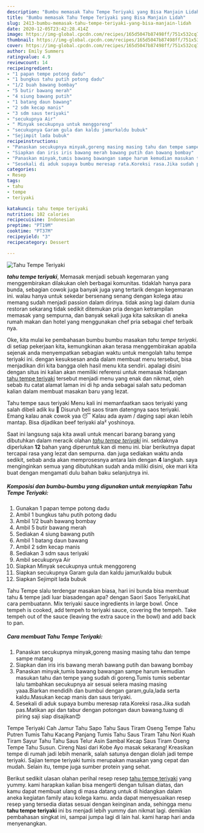 ```yaml
---
description: "Bumbu memasak Tahu Tempe Teriyaki yang Bisa Manjain Lidah"
title: "Bumbu memasak Tahu Tempe Teriyaki yang Bisa Manjain Lidah"
slug: 2413-bumbu-memasak-tahu-tempe-teriyaki-yang-bisa-manjain-lidah
date: 2020-12-05T23:42:28.414Z
image: https://img-global.cpcdn.com/recipes/165d5047b87498ff/751x532cq70/tahu-tempe-teriyaki-foto-resep-utama.jpg
thumbnail: https://img-global.cpcdn.com/recipes/165d5047b87498ff/751x532cq70/tahu-tempe-teriyaki-foto-resep-utama.jpg
cover: https://img-global.cpcdn.com/recipes/165d5047b87498ff/751x532cq70/tahu-tempe-teriyaki-foto-resep-utama.jpg
author: Emily Summers
ratingvalue: 4.9
reviewcount: 14
recipeingredient:
- "1 papan tempe potong dadu"
- "1 bungkus tahu putih potong dadu"
- "1/2 buah bawang bombay"
- "5 butir bawang merah"
- "4 siung bawang putih"
- "1 batang daun bawang"
- "2 sdm kecap manis"
- "3 sdm saus teriyaki"
- "secukupnya Air"
- " Minyak secukupnya untuk menggoreng"
- "secukupnya Garam gula dan kaldu jamurkaldu bubuk"
- "Sejimpit lada bubuk"
recipeinstructions:
- "Panaskan secukupnya minyak,goreng masing masing tahu dan tempe sampe matang"
- "Siapkan dan iris iris bawang merah bawang putih dan bawang bombay"
- "Panaskan minyak,tumis bawang bawangan sampe harum kemudian masukan tahu dan tempe yang sudah di goreng.Tumis tumis sebentar lalu tambahkan secukupnya air sesuai selera masing masing yaaa.Biarkan mendidih dan bumbui dengan garam,gula,lada serta kaldu.Masukan kecap manis dan saus teriyaki."
- "Sesekali di aduk supaya bumbu meresap rata.Koreksi rasa.Jika sudah pas.Matikan api dan tabur dengan potongan daun bawang.tuang di piring saji siap disajikan😍"
categories:
- Resep
tags:
- tahu
- tempe
- teriyaki

katakunci: tahu tempe teriyaki 
nutrition: 102 calories
recipecuisine: Indonesian
preptime: "PT19M"
cooktime: "PT37M"
recipeyield: "3"
recipecategory: Dessert

---
```



![Tahu Tempe Teriyaki](https://img-global.cpcdn.com/recipes/165d5047b87498ff/751x532cq70/tahu-tempe-teriyaki-foto-resep-utama.jpg)

<b><i>tahu tempe teriyaki</i></b>, Memasak menjadi sebuah kegemaran yang menggembirakan dilakukan oleh berbagai komunitas. tidaklah hanya para bunda, sebagian cowok juga banyak juga yang tertarik dengan kegemaran ini. walau hanya untuk sekedar bersenang senang dengan kolega atau memang sudah menjadi passion dalam dirinya. tidak asing lagi dalam dunia restoran sekarang tidak sedikit ditemukan pria dengan ketrampilan memasak yang sempurna, dan banyak sekali juga kita saksikan di aneka rumah makan dan hotel yang menggunakan chef pria sebagai chef terbaik nya.

Oke, kita mulai ke pembahasan bumbu bumbu masakan <i>tahu tempe teriyaki</i>. di setiap pekerjaan kita, kemungkinan akan terasa menggembirakan apabila sejenak anda menyempatkan sebagian waktu untuk mengolah tahu tempe teriyaki ini. dengan kesuksesan anda dalam membuat menu tersebut, bisa menjadikan diri kita bangga oleh hasil menu kita sendiri. apalagi disini dengan situs ini kalian akan memiliki referensi untuk memasak hidangan <u>tahu tempe teriyaki</u> tersebut menjadi menu yang enak dan nikmat, oleh sebab itu catat alamat laman ini di hp anda sebagai salah satu pedoman kalian dalam membuat masakan baru yang lezat.

Tahu tempe saus teriyaki Menu kali ini memanfaatkan saos teriyaki yang salah dibeli adik ku 🤦 Disuruh beli saos tiram datengnya saos teriyaki. Emang kalau anak cowok yaa 😴 Kalau ada ayam / daging sapi akan lebih mantap. Bisa dijadikan beef teriyaki ala² yoshinoya.


Saat ini langsung saja kita awali untuk mencari barang barang yang dibutuhkan dalam meracik olahan <u><i>tahu tempe teriyaki</i></u> ini. setidaknya diperlukan <b>12</b> bahan yang diperuntuk kan di menu ini. biar berikutnya dapat tercapai rasa yang lezat dan sempurna. dan juga sediakan waktu anda sedikit, sebab anda akan memprosesnya antara lain dengan <b>4</b> langkah. saya menginginkan semua yang dibutuhkan sudah anda miliki disini, oke mari kita buat dengan mengamati dulu bahan baku selanjutnya ini.

<!--inarticleads1-->

##### Komposisi dan bumbu-bumbu yang digunakan untuk menyiapkan Tahu Tempe Teriyaki:

1. Gunakan 1 papan tempe potong dadu
1. Ambil 1 bungkus tahu putih potong dadu
1. Ambil 1/2 buah bawang bombay
1. Ambil 5 butir bawang merah
1. Sediakan 4 siung bawang putih
1. Ambil 1 batang daun bawang
1. Ambil 2 sdm kecap manis
1. Sediakan 3 sdm saus teriyaki
1. Ambil secukupnya Air
1. Siapkan  Minyak secukupnya untuk menggoreng
1. Siapkan secukupnya Garam gula dan kaldu jamur/kaldu bubuk
1. Siapkan Sejimpit lada bubuk


Tahu Tempe slalu terdengar masakan biasa, hari ini bunda bisa membuat tahu &amp; tempe jadi luar biasadengan apa? dengan Saori Saos TeriyakiLihat cara pembuatann. Mix teriyaki sauce ingredients in large bowl. Once tempeh is cooked, add tempeh to teriyaki sauce, covering the tempeh. Take tempeh out of the sauce (leaving the extra sauce in the bowl) and add back to pan. 

<!--inarticleads2-->

##### Cara membuat Tahu Tempe Teriyaki:

1. Panaskan secukupnya minyak,goreng masing masing tahu dan tempe sampe matang
1. Siapkan dan iris iris bawang merah bawang putih dan bawang bombay
1. Panaskan minyak,tumis bawang bawangan sampe harum kemudian masukan tahu dan tempe yang sudah di goreng.Tumis tumis sebentar lalu tambahkan secukupnya air sesuai selera masing masing yaaa.Biarkan mendidih dan bumbui dengan garam,gula,lada serta kaldu.Masukan kecap manis dan saus teriyaki.
1. Sesekali di aduk supaya bumbu meresap rata.Koreksi rasa.Jika sudah pas.Matikan api dan tabur dengan potongan daun bawang.tuang di piring saji siap disajikan😍


Tempe Teriyaki Cah Jamur Tahu Sapo Tahu Saus Tiram Oseng Tempe Tahu Putren Tumis Tahu Kacang Panjang Tumis Tahu Saus Tiram Tahu Nori Kuah Tiram Sayur Tahu Tahu Saus Telur Asin Sambal Kecap Saus Tiram Oseng Tempe Tahu Susun. Cireng Nasi dari Kobe Ayo masak sekarang! Kreasikan tempe di rumah jadi lebih menarik, salah satunya dengan diolah jadi tempe teriyaki. Sajian tempe teriyaki tumis merupakan masakan yang cepat dan mudah. Selain itu, tempe juga sumber protein yang sehat. 

Berikut sedikit ulasan olahan perihal resep resep <u>tahu tempe teriyaki</u> yang yummy. kami harapkan kalian bisa mengerti dengan tulisan diatas, dan kamu dapat membuat ulang di masa datang untuk di hidangkan dalam aneka kegiatan family atau kolega kamu. anda dapat menyesuaikan resep resep yang tersedia diatas sesuai dengan keinginan anda, sehingga menu <b>tahu tempe teriyaki</b> ini bs menjadi lebih yummy dan nikmat lagi. demikian pembahasan singkat ini, sampai jumpa lagi di lain hal. kami harap hari anda menyenangkan.
